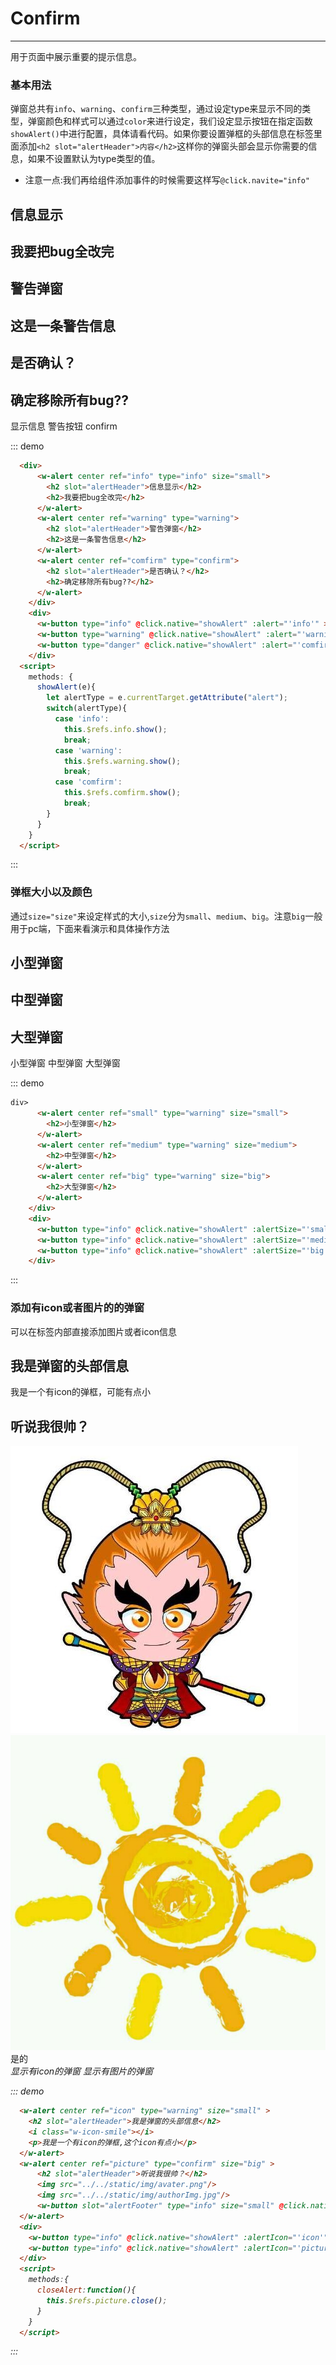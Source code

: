 <script>
  export default{
    data () {
      return {
      }
    },
    mounted () {
    },
    methods: {
    }
  }
</script>

# Confirm
----
用于页面中展示重要的提示信息。

### 基本用法
弹窗总共有```info```、```warning```、```confirm```三种类型，通过设定type来显示不同的类型，弹窗颜色和样式可以通过```color```来进行设定，我们设定显示按钮在指定函数```showAlert()```中进行配置，具体请看代码。如果你要设置弹框的头部信息在标签里面添加```<h2 slot="alertHeader">内容</h2>```这样你的弹窗头部会显示你需要的信息，如果不设置默认为type类型的值。
* 注意一点:我们再给组件添加事件的时候需要这样写```@click.navite="info"```
<div class="demo-block" >
  <div>
    <w-alert center ref="info" type="info" size="small">
      <h2 slot="alertHeader">信息显示</h2>
      <h2>我要把bug全改完</h2>
    </w-alert>
    <w-alert center ref="warning" type="warning">
      <h2 slot="alertHeader">警告弹窗</h2>
      <h2>这是一条警告信息</h2>
    </w-alert>
    <w-alert center ref="comfirm" type="confirm">
      <h2 slot="alertHeader">是否确认？</h2>
      <h2>确定移除所有bug??</h2>
    </w-alert>
  </div>
  <div>
    <w-button type="info" @click.native="showAlert" :alert="'info'" >显示信息</w-button>
    <w-button type="warning" @click.native="showAlert" :alert="'warning'" >警告按钮</w-button>
    <w-button type="danger" @click.native="showAlert" :alert="'comfirm'" >confirm</w-button>
  </div>
</div>

::: demo
```html
  <div>
      <w-alert center ref="info" type="info" size="small">
        <h2 slot="alertHeader">信息显示</h2>
        <h2>我要把bug全改完</h2>
      </w-alert>
      <w-alert center ref="warning" type="warning">
        <h2 slot="alertHeader">警告弹窗</h2>
        <h2>这是一条警告信息</h2>
      </w-alert>
      <w-alert center ref="comfirm" type="confirm">
        <h2 slot="alertHeader">是否确认？</h2>
        <h2>确定移除所有bug??</h2>
      </w-alert>
    </div>
    <div>
      <w-button type="info" @click.native="showAlert" :alert="'info'" >显示信息</w-button>
      <w-button type="warning" @click.native="showAlert" :alert="'warning'" >警告按钮</w-button>
      <w-button type="danger" @click.native="showAlert" :alert="'comfirm'" >confirm</w-button>
    </div>
  <script>
    methods: {
      showAlert(e){
        let alertType = e.currentTarget.getAttribute("alert");
        switch(alertType){
          case 'info':
            this.$refs.info.show();
            break;
          case 'warning':
            this.$refs.warning.show();
            break;
          case 'comfirm':
            this.$refs.comfirm.show();
            break;
        }
      }
    }
  </script>
```
:::

### 弹框大小以及颜色
通过```size="size"```来设定样式的大小,```size```分为```small```、```medium```、```big```。注意```big```一般用于pc端，下面来看演示和具体操作方法
<div class="demo-block">
   <div>
      <w-alert center ref="small" type="warning" size="small">
        <h2>小型弹窗</h2>
      </w-alert>
      <w-alert center ref="medium" type="warning" size="medium">
        <h2>中型弹窗</h2>
      </w-alert>
      <w-alert center ref="big" type="warning" size="big">
        <h2>大型弹窗</h2>
      </w-alert>
    </div>
    <div>
      <w-button type="info" @click.native="showAlert" :alertSize="'small'" >小型弹窗</w-button>
      <w-button type="info" @click.native="showAlert" :alertSize="'medium'" >中型弹窗</w-button>
      <w-button type="info" @click.native="showAlert" :alertSize="'big'" >大型弹窗</w-button>
    </div>
</div>

::: demo
```html
div>
      <w-alert center ref="small" type="warning" size="small">
        <h2>小型弹窗</h2>
      </w-alert>
      <w-alert center ref="medium" type="warning" size="medium">
        <h2>中型弹窗</h2>
      </w-alert>
      <w-alert center ref="big" type="warning" size="big">
        <h2>大型弹窗</h2>
      </w-alert>
    </div>
    <div>
      <w-button type="info" @click.native="showAlert" :alertSize="'small'" >小型弹窗</w-button>
      <w-button type="info" @click.native="showAlert" :alertSize="'medium'" >中型弹窗</w-button>
      <w-button type="info" @click.native="showAlert" :alertSize="'big'" >大型弹窗</w-button>
    </div>
```
:::

### 添加有icon或者图片的的弹窗
可以在标签内部直接添加图片或者icon信息
<div class="demo-block">
   <w-alert center ref="icon" type="warning" size="small" >
    <h2 slot="alertHeader">我是弹窗的头部信息</h2>
    <i class="w-icon-smile"></i>
    <p>我是一个有icon的弹框，可能有点小</p>
  </w-alert>
  <w-alert center ref="picture" type="confirm" size="big" >
      <h2 slot="alertHeader">听说我很帅？</h2>
      <img src="../../static/img/avater.png"/>
      <img src="../../static/img/authorImg.jpg"/>
      <w-button slot="alertFooter" type="info" size="small" @click.native="closeAlert">是的<i class="w-icon-smile" @click.native="closeAlert">
  </w-alert>
  <div>
    <w-button type="info" @click.native="showAlert" :alertIcon="'icon'" >显示有icon的弹窗</w-button>
    <w-button type="info" @click.native="showAlert" :alertIcon="'picture'">显示有图片的弹窗</w-button>
  </div>
</div>

::: demo
```html
  <w-alert center ref="icon" type="warning" size="small" >
    <h2 slot="alertHeader">我是弹窗的头部信息</h2>
    <i class="w-icon-smile"></i>
    <p>我是一个有icon的弹框,这个icon有点小</p>
  </w-alert>
  <w-alert center ref="picture" type="confirm" size="big" >
      <h2 slot="alertHeader">听说我很帅？</h2>
      <img src="../../static/img/avater.png"/>
      <img src="../../static/img/authorImg.jpg"/>
      <w-button slot="alertFooter" type="info" size="small" @click.native="closeAlert">是的<i class="w-icon-smile" @click.native="closeAlert">
  </w-alert>
  <div>
    <w-button type="info" @click.native="showAlert" :alertIcon="'icon'" >显示有icon的弹窗</w-button>
    <w-button type="info" @click.native="showAlert" :alertIcon="'picture'">显示有图片的弹窗</w-button>
  </div>
  <script>
    methods:{
      closeAlert:function(){
        this.$refs.picture.close();
      }
    }
  </script>
```
:::
